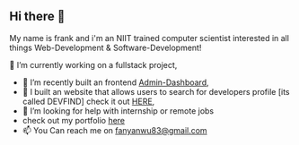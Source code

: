 ## Hi there 👋

My name is frank and i'm an NIIT trained computer scientist interested in all things Web-Development & Software-Development!


 🔭 I’m currently working on a fullstack project,
- 🌱 I’m recently built an frontend [Admin-Dashboard](https://admin-dashboard-sigma-sable-16.vercel.app/),
- 👯 I built an website that allows users to search for developers profile [its called DEVFIND] check it out [HERE](https://dev-finder-five-murex.vercel.app/),
- 🤔 I’m looking for help with internship or remote jobs 
-  check out my portfolio [here](https://vercel.com/franklin-s-projects-4f1f5f19/portfolio/JDdFCg7kAq7eDKutXzMR94LhsG5j)
- 📫 You Can reach me on fanyanwu83@gmail.com 


